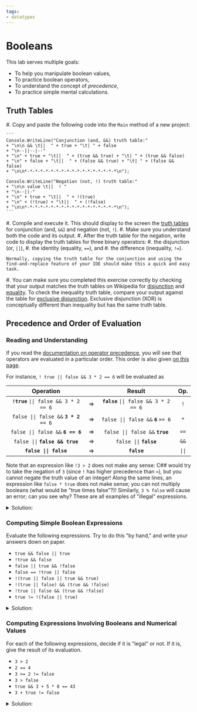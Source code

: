 ```yaml
---
tags:
- datatypes
---
```


#  Booleans

This lab serves multiple goals:

- To help you manipulate boolean values,
- To practice boolean operators,
- To understand the concept of _precedence_,
- To practice simple mental calculations.

## Truth Tables

#. Copy and paste the following code into the `Main` method of a new project:

	```
	Console.WriteLine("Conjunction (and, &&) truth table:"
	+ "\n\n && \t||  " + true + "\t| " + false
	+ "\n--||--|--"
	+ "\n" + true + "\t||  " + (true && true) + "\t| " + (true && false)
	+ "\n" + false + "\t||  " + (false && true) + "\t| " + (false && false)
	+ "\n\n*-*-*-*-*-*-*-*-*-*-*-*-*-*-*-*-*-*\n");

	Console.WriteLine("Negation (not, !) truth table:"
	+ "\n\n value \t||  ! "
	+ "\n--||-"
	+ "\n" + true + "\t||  " + !(true)
	+ "\n" + (!true) + "\t||  " + (!false)
	+ "\n\n*-*-*-*-*-*-*-*-*-*-*-*-*-*-*-*-*-*\n");
	```

#. Compile and execute it. This should display to the screen the [truth tables](https://www.wikiwand.com/en/Truth_table) for conjunction (and, `&&`) and negation (not, `!`).
#. Make sure you understand both the code and its output.
#. After the truth table for the negation, write code to display the truth tables for three binary operators:
    #. the disjunction (or, `||`),
    #. the identity (equality, `==`), and
    #. the difference (inequality, `!=`).
    
    Normally, copying the truth table for the conjunction and using the find-and-replace feature of your IDE should make this a quick and easy task.
#. You can make sure you completed this exercise correctly by checking that your output matches the truth tables on Wikipedia for [disjunction](https://www.wikiwand.com/en/Truth_table#Logical_disjunction_(OR)) and [equality](https://www.wikiwand.com/en/Truth_table#Logical_equality). To check the inequality truth table, compare your output against the table for [exclusive disjunction](https://www.wikiwand.com/en/Truth_table#Exclusive_disjunction). Exclusive disjunction (XOR) is conceptually different than inequality but has the same truth table.

## Precedence and Order of Evaluation

### Reading and Understanding

If you read the [documentation on operator precedence](https://docs.microsoft.com/en-us/dotnet/csharp/language-reference/operators/#operator-precedence), you will see that operators are evaluated in a particular order.
This order is also given [on this page](./lectures/flow/booleans#precedence-of-operators).

For instance, `! true || false && 3 * 2 == 6` will be evaluated as

| Operation                                |   | Result                                 | Op.    |
|:----------------------------------------:|:---:|:--------------------------------------:|:------:|
| **`!true`** `\|\| false && 3 * 2 == 6`   | ⇒ | **`false`** `\|\| false && 3 * 2 == 6` | `!`    |
| `false \|\| false &&` **`3 * 2`** `== 6` | ⇒ | `false \|\| false &&` **`6`** `== 6`   | `*`    |
| `false \|\| false &&` **`6 == 6`**       | ⇒ | `false \|\| false &&` **`true`**       | `==`   |
| `false \|\|` **`false && true`**         | ⇒ | `false \|\|` **`false`**               | `&&`   |
| **`false \|\| false`**                   | ⇒ | **`false`**                            | `\|\|` |

Note that an expression like `!3 > 2` does not make any sense: C## would try to take the negation of `3` (since `!` has higher precedence than `>`), but you cannot negate the truth value of an integer!
Along the same lines, an expression like `false * true` does not make sense; you can not multiply booleans (what would be "true times false"?)!
Similarly, `3 % false` will cause an error; can you see why?  These are all examples of "illegal" expressions.

<details><summary>Solution:</summary>
`3 % false` would cause an error because the `%` operator (called [the remainder operator](https://learn.microsoft.com/en-us/dotnet/csharp/language-reference/operators/arithmetic-operators#remainder-operator-)) expects two numerical datatypes, but `false` is not of a numerical datatype, as it is a Boolean.
</details>


### Computing Simple Boolean Expressions

Evaluate the following expressions.
Try to do this "by hand," and write your answers down on paper.

- `true && false || true`
- `!true && false`
- `false || true && !false`
- `false == !true || false`
- `!(true || false || true && true)`
- `!(true || false) && (true && !false)`
- `!true || false && (true && !false)`
- `true != !(false || true)`

<details><summary>Solution:</summary>
You can actually use your IDE to check your answers!
Simply copy-and-paste the following in a `Main` method:

```
Console.WriteLine("The answers are:\n"
	+ "true && false || true: " + (true && false || true) + "\n"
	+ "!true && false: " + (!true && false) + "\n"
	+ "false || true && !false: " + (false || true && !false) + "\n"
	+ "false == !true || false: " + (false == !true || false) + "\n"
	+ "!(true || false || true && true): " + (!(true || false || true && true)) + "\n"
	+ "!(true || false) && (true && !false): " + (!(true || false) && (true && !false) ) + "\n"
	+ "!true || false && (true && !false): " + (!true || false && (true && !false)) + "\n"
	+ "true != !(false || true): " + (true != !(false || true)) + "\n"
);
```
</details>

### Computing Expressions Involving Booleans and Numerical Values

For each of the following expressions, decide if it is "legal" or not.
If it is, give the result of its evaluation.

- `3 > 2`
- `2 == 4`
- `3 >= 2 != false`
- `3 > false`
- `true && 3 + 5 * 8 == 43`
- `3 + true != false`

<details><summary>Solution:</summary>
- `3 > 2` is legal (comparing numerical values)
- `2 == 4` is legal (comparing numerical values)
- `3 >= 2 != false` is legal (we first convert `3 >= 2` to `True`, and then test if `true` is different from `false`)
- `3 > false` is *not legal* (a boolean value cannot be less than a numerical value)
- `true && 3 + 5 * 8 == 43` is legal (`+` and `*` are evaluated first, then `==` compares two numerical values, resulting in a boolean value that can be tested for equality against `true`)
- `3 + true != false` is *not legal* (`+` is evaluated first, but a numerical value and a boolean cannot be summed).
</details>

